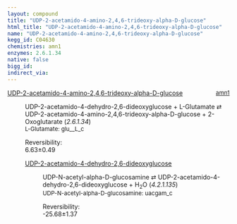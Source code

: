 ```yaml
---
layout: compound
title: "UDP-2-acetamido-4-amino-2,4,6-trideoxy-alpha-D-glucose"
html_title: "UDP-2-acetamido-4-amino-2,4,6-trideoxy-alpha-D-glucose"
name: "UDP-2-acetamido-4-amino-2,4,6-trideoxy-alpha-D-glucose"
kegg_id: C04630
chemistries: amn1
enzymes: 2.6.1.34
native: false
bigg_id:
indirect_via:
---
```

<dl><dt class="rs-product"><a class="link-dark" data-bs-html="true" data-bs-title="KEGG: C04630" data-bs-toggle="tooltip" href="{{ site.url }}{{ site.baseurl }}/compounds/C04630">UDP-2-acetamido-4-amino-2,4,6-trideoxy-alpha-D-glucose</a><span style="float: right; max-width: 40%"><a class="link-dark opacity-50" href="{{ site.url }}{{ site.baseurl }}/chemistries/amn1" style="font-size: small; word-wrap: anywhere;">amn1</a></span></dt><dd><p>UDP-2-acetamido-4-dehydro-2,6-dideoxyglucose + L-Glutamate ⇄ UDP-2-acetamido-4-amino-2,4,6-trideoxy-alpha-D-glucose + 2-Oxoglutarate (<i>2.6.1.34</i>)<br/><span style="font-size: small;"><span data-bs-html="true" data-bs-title="KEGG: C00025" data-bs-toggle="tooltip">L-Glutamate</span>: glu__L_c</span><br/><div class="reversibility_info">Reversibility: <div class="progress"><div aria-valuemax="100" aria-valuemin="0" aria-valuenow="0" class="progress-bar bg-success" role="progressbar" style="width: 0%"></div></div><span>6.63±0.49</span><div class="progress"><div aria-valuemax="10" aria-valuemin="0" aria-valuenow="6.630746339967421" class="progress-bar bg-danger" role="progressbar" style="width: 66.31%"></div><div aria-valuemax="10" aria-valuemin="0" aria-valuenow="6.630746339967421" class="progress-bar bg-warning" role="progressbar" style="width: 4.89%"></div></div></div></p><dl><dt><a class="link-dark" data-bs-html="true" data-bs-title="KEGG: C04613" data-bs-toggle="tooltip" href="{{ site.url }}{{ site.baseurl }}/compounds/C04613">UDP-2-acetamido-4-dehydro-2,6-dideoxyglucose</a><span style="float: right; max-width: 40%"><a class="link-dark opacity-50" href="{{ site.url }}{{ site.baseurl }}/chemistries/None" style="font-size: small; word-wrap: anywhere;"></a></span></dt><dd><p>UDP-N-acetyl-alpha-D-glucosamine ⇄ UDP-2-acetamido-4-dehydro-2,6-dideoxyglucose + H<sub>2</sub>O (<i>4.2.1.135</i>)<br/><span style="font-size: small;"><span data-bs-html="true" data-bs-title="KEGG: C00043" data-bs-toggle="tooltip">UDP-N-acetyl-alpha-D-glucosamine</span>: uacgam_c</span><br/><div class="reversibility_info">Reversibility: <div class="progress" style="flex-direction: row-reverse;"><div aria-valuemax="10" aria-valuemin="0" aria-valuenow="-25.680593021794156" class="progress-bar bg-success" role="progressbar" style="width: 256.81%"></div></div><span>-25.68±1.37</span><div class="progress"><div aria-valuemax="10" aria-valuemin="0" aria-valuenow="-25.680593021794156" class="progress-bar bg-danger" role="progressbar" style="width: 0%"></div></div></div></p><dl></dl></dd></dl></dd></dl>